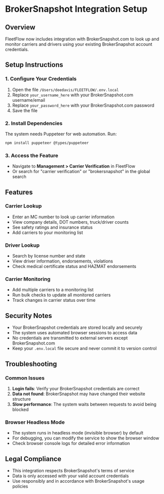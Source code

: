 # BrokerSnapshot Integration Setup

## Overview
FleetFlow now includes integration with BrokerSnapshot.com to look up and monitor carriers and drivers using your existing BrokerSnapshot account credentials.

## Setup Instructions

### 1. Configure Your Credentials
1. Open the file `/Users/deedavis/FLEETFLOW/.env.local`
2. Replace `your_username_here` with your BrokerSnapshot.com username/email
3. Replace `your_password_here` with your BrokerSnapshot.com password
4. Save the file

### 2. Install Dependencies
The system needs Puppeteer for web automation. Run:
```bash
npm install puppeteer @types/puppeteer
```

### 3. Access the Feature
- Navigate to **Management > Carrier Verification** in FleetFlow
- Or search for "carrier verification" or "brokersnapshot" in the global search

## Features

### Carrier Lookup
- Enter an MC number to look up carrier information
- View company details, DOT numbers, truck/driver counts
- See safety ratings and insurance status
- Add carriers to your monitoring list

### Driver Lookup
- Search by license number and state
- View driver information, endorsements, violations
- Check medical certificate status and HAZMAT endorsements

### Carrier Monitoring
- Add multiple carriers to a monitoring list
- Run bulk checks to update all monitored carriers
- Track changes in carrier status over time

## Security Notes
- Your BrokerSnapshot credentials are stored locally and securely
- The system uses automated browser sessions to access data
- No credentials are transmitted to external servers except BrokerSnapshot.com
- Keep your `.env.local` file secure and never commit it to version control

## Troubleshooting

### Common Issues
1. **Login fails**: Verify your BrokerSnapshot credentials are correct
2. **Data not found**: BrokerSnapshot may have changed their website structure
3. **Slow performance**: The system waits between requests to avoid being blocked

### Browser Headless Mode
- The system runs in headless mode (invisible browser) by default
- For debugging, you can modify the service to show the browser window
- Check browser console logs for detailed error information

## Legal Compliance
- This integration respects BrokerSnapshot's terms of service
- Data is only accessed with your valid account credentials
- Use responsibly and in accordance with BrokerSnapshot's usage policies
